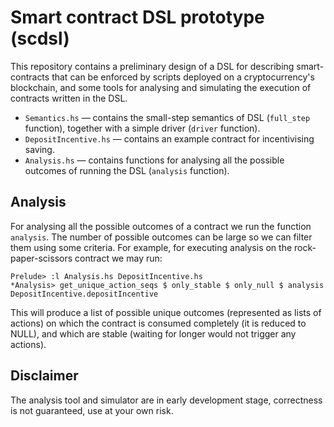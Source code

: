 # Smart contract DSL prototype (scdsl)

This repository contains a preliminary design of a DSL for describing smart-contracts that can be enforced by scripts deployed on a cryptocurrency's blockchain, and some tools for analysing and simulating the execution of contracts written in the DSL.

- `Semantics.hs` —  contains the small-step semantics of DSL (`full_step` function), together with a simple driver (`driver` function).
- `DepositIncentive.hs` —  contains an example contract for incentivising saving.
- `Analysis.hs` —  contains functions for analysing all the possible outcomes of running the DSL (`analysis` function).

## Analysis

For analysing all the possible outcomes of a contract we run the function `analysis`. The number of possible outcomes can be large so we can filter them using some criteria. For example, for executing analysis on the rock-paper-scissors contract we may run:

```
Prelude> :l Analysis.hs DepositIncentive.hs
*Analysis> get_unique_action_seqs $ only_stable $ only_null $ analysis DepositIncentive.depositIncentive
```

This will produce a list of possible unique outcomes (represented as lists of actions) on which the contract is consumed completely (it is reduced to NULL), and which are stable (waiting for longer would not trigger any actions).

## Disclaimer

The analysis tool and simulator are in early development stage, correctness is not guaranteed, use at your own risk.
